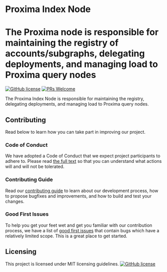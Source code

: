 # Proxima Index Node

# The Proxima node is responsible for maintaining the registry of accounts/subgraphs, delegating deployments, and managing load to Proxima query nodes

[![GitHub license](https://img.shields.io/badge/license-MIT-blue.svg)](https://github.com/facebook/react/blob/master/LICENSE)
[![PRs Welcome](https://img.shields.io/badge/PRs-welcome-brightgreen.svg)](https://reactjs.org/docs/how-to-contribute.html#your-first-pull-request)

The Proxima Index Node is responsible for maintaining the registry, delegating deployments, and managing load to Proxima query nodes.

<!--
- Main concepts
-->

<!--
## Installation
-->

<!--
## Documentation
-->

<!--
## Examples
-->

## Contributing

<!--
This should include:
- Contributing Guidelines
- Code of Conduct
- Good first issues/Pull requests
-->

Read below to learn how you can take part in improving our project.

### Code of Conduct

We have adopted a Code of Conduct that we expect project participants to adhere to. Please read [the full text]() so that you can understand what actions will and will not be tolerated.

### Contributing Guide

Read our [contributing guide]() to learn about our development process, how to propose bugfixes and improvements, and how to build and test your changes.

### Good First Issues

To help you get your feet wet and get you familiar with our contribution process, we have a list of [good first issues]() that contain bugs which have a relatively limited scope. This is a great place to get started.

## Licensing

This project is licensed under MIT licensing guidelines.
[![GitHub license](https://img.shields.io/badge/license-MIT-blue.svg)](https://github.com/facebook/react/blob/master/LICENSE)
